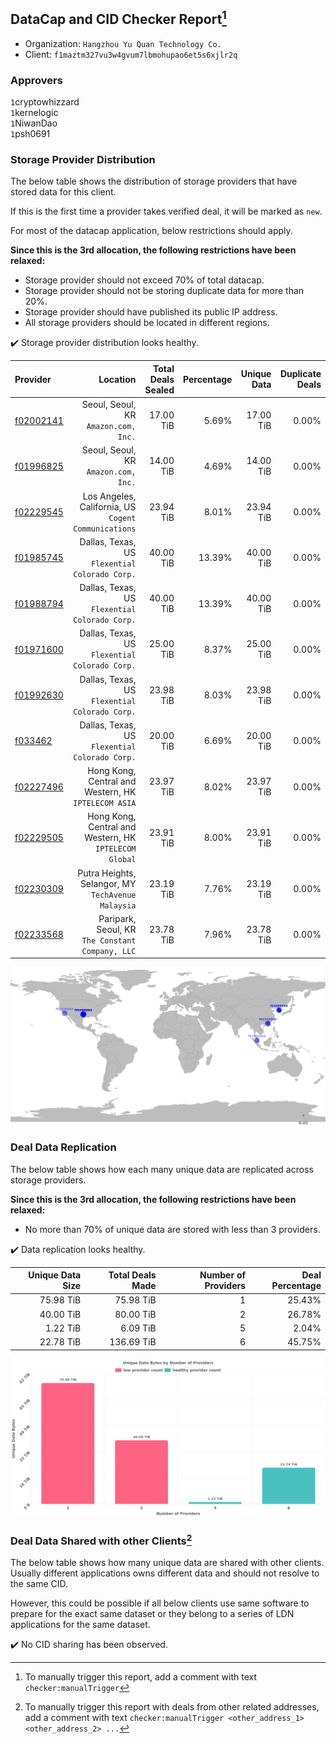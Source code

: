 ## DataCap and CID Checker Report[^1]
 - Organization: `Hangzhou Yu Quan Technology Co.`
 - Client: `f1maztm327vu3w4gvum7lbmohupao6et5s6xjlr2q`
### Approvers
`1`cryptowhizzard<br/>`1`kernelogic<br/>`1`NiwanDao<br/>`1`psh0691

### Storage Provider Distribution
The below table shows the distribution of storage providers that have stored data for this client.

If this is the first time a provider takes verified deal, it will be marked as `new`.

For most of the datacap application, below restrictions should apply.

**Since this is the 3rd allocation, the following restrictions have been relaxed:**
 - Storage provider should not exceed 70% of total datacap.
 - Storage provider should not be storing duplicate data for more than 20%.
 - Storage provider should have published its public IP address.
 - All storage providers should be located in different regions.

✔️ Storage provider distribution looks healthy.

| Provider                                              |                                                  Location | Total Deals Sealed | Percentage | Unique Data | Duplicate Deals |
| :---------------------------------------------------- | --------------------------------------------------------: | -----------------: | ---------: | ----------: | --------------: |
| [f02002141](https://filfox.info/en/address/f02002141) |                   Seoul, Seoul, KR<br/>`Amazon.com, Inc.` |          17.00 TiB |      5.69% |   17.00 TiB |           0.00% |
| [f01996825](https://filfox.info/en/address/f01996825) |                   Seoul, Seoul, KR<br/>`Amazon.com, Inc.` |          14.00 TiB |      4.69% |   14.00 TiB |           0.00% |
| [f02229545](https://filfox.info/en/address/f02229545) |   Los Angeles, California, US<br/>`Cogent Communications` |          23.94 TiB |      8.01% |   23.94 TiB |           0.00% |
| [f01985745](https://filfox.info/en/address/f01985745) |         Dallas, Texas, US<br/>`Flexential Colorado Corp.` |          40.00 TiB |     13.39% |   40.00 TiB |           0.00% |
| [f01988794](https://filfox.info/en/address/f01988794) |         Dallas, Texas, US<br/>`Flexential Colorado Corp.` |          40.00 TiB |     13.39% |   40.00 TiB |           0.00% |
| [f01971600](https://filfox.info/en/address/f01971600) |         Dallas, Texas, US<br/>`Flexential Colorado Corp.` |          25.00 TiB |      8.37% |   25.00 TiB |           0.00% |
| [f01992630](https://filfox.info/en/address/f01992630) |         Dallas, Texas, US<br/>`Flexential Colorado Corp.` |          23.98 TiB |      8.03% |   23.98 TiB |           0.00% |
| [f033462](https://filfox.info/en/address/f033462)     |         Dallas, Texas, US<br/>`Flexential Colorado Corp.` |          20.00 TiB |      6.69% |   20.00 TiB |           0.00% |
| [f02227496](https://filfox.info/en/address/f02227496) |   Hong Kong, Central and Western, HK<br/>`IPTELECOM ASIA` |          23.97 TiB |      8.02% |   23.97 TiB |           0.00% |
| [f02229505](https://filfox.info/en/address/f02229505) | Hong Kong, Central and Western, HK<br/>`IPTELECOM Global` |          23.91 TiB |      8.00% |   23.91 TiB |           0.00% |
| [f02230309](https://filfox.info/en/address/f02230309) |     Putra Heights, Selangor, MY<br/>`TechAvenue Malaysia` |          23.19 TiB |      7.76% |   23.19 TiB |           0.00% |
| [f02233568](https://filfox.info/en/address/f02233568) |       Paripark, Seoul, KR<br/>`The Constant Company, LLC` |          23.78 TiB |      7.96% |   23.78 TiB |           0.00% |

<img src="https://raw.githubusercontent.com/data-preservation-programs/filplus-checker-assets/main/filecoin-project/filecoin-plus-large-datasets/issues/1236/1691399026570.png"/>

### Deal Data Replication
The below table shows how each many unique data are replicated across storage providers.


**Since this is the 3rd allocation, the following restrictions have been relaxed:**
- No more than 70% of unique data are stored with less than 3 providers.

✔️ Data replication looks healthy.

| Unique Data Size | Total Deals Made | Number of Providers | Deal Percentage |
| ---------------: | ---------------: | ------------------: | --------------: |
|        75.98 TiB |        75.98 TiB |                   1 |          25.43% |
|        40.00 TiB |        80.00 TiB |                   2 |          26.78% |
|         1.22 TiB |         6.09 TiB |                   5 |           2.04% |
|        22.78 TiB |       136.69 TiB |                   6 |          45.75% |

<img src="https://raw.githubusercontent.com/data-preservation-programs/filplus-checker-assets/main/filecoin-project/filecoin-plus-large-datasets/issues/1236/1691399027325.png"/>

### Deal Data Shared with other Clients[^3]
The below table shows how many unique data are shared with other clients.
Usually different applications owns different data and should not resolve to the same CID.

However, this could be possible if all below clients use same software to prepare for the exact same dataset or they belong to a series of LDN applications for the same dataset.

✔️ No CID sharing has been observed.

[^1]: To manually trigger this report, add a comment with text `checker:manualTrigger`

[^2]: Deals from those addresses are combined into this report as they are specified with `checker:manualTrigger`

[^3]: To manually trigger this report with deals from other related addresses, add a comment with text `checker:manualTrigger <other_address_1> <other_address_2> ...`
